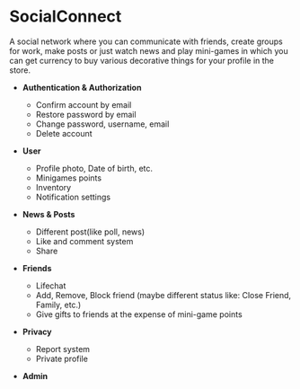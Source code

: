 # SocialConnect
<p>A social network where you can communicate with friends, create groups for work, make posts or just watch news and play mini-games in which you can get currency to buy various decorative things for your profile in the store.</p>

<ul>
  <li><b>Authentication & Authorization</b></li>
  <ul>
    <li>Confirm account by email</li>
    <li>Restore password by email</li>
    <li>Change password, username, email</li>
    <li>Delete account</li>
  </ul>
</ul>

<ul>
  <li><b>User</b></li>
  <ul>
    <li>Profile photo, Date of birth, etc.</li>
    <li>Minigames points</li>
    <li>Inventory</li>
    <li>Notification settings</li>
  </ul>
</ul>

<ul>
  <li><b>News & Posts</b></li>
  <ul>
    <li>Different post(like poll, news)</li>
    <li>Like and comment system</li>
    <li>Share</li>
  </ul>
</ul>

<ul>
  <li><b>Friends</b></li>
  <ul>
    <li>Lifechat</li>
    <li>Add, Remove, Block friend (maybe different status like: Close Friend, Family, etc.)</li>
    <li>Give gifts to friends at the expense of mini-game points</li>
  </ul>
</ul>

<ul>
  <li><b>Privacy</b></li>
  <ul>
    <li>Report system</li>
    <li>Private profile</li>
  </ul>
</ul>

<ul>
  <li><b>Admin</b></li>
</ul>

